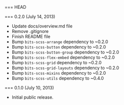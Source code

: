 === HEAD

=== 0.2.0 (July 14, 2013)

* Update docs/overview.md file
* Remove .gitignore
* Finish README file
* Bump `bits-scss-arrange` dependency to ~0.2.0
* Bump `bits-scss-button` dependency to ~0.2.0
* Bump `bits-scss-button-group` dependency to ~0.2.0
* Bump `bits-scss-flex-embed` dependency to ~0.2.0
* Bump `bits-scss-grid` dependency to ~0.2.0
* Bump `bits-scss-grid-layouts` dependency to ~0.2.0
* Bump `bits-scss-mixins` dependency to ~0.2.0
* Bump `bits-scss-utils` dependency to ~0.4.0

=== 0.1.0 (July 10, 2013)

* Initial public release.